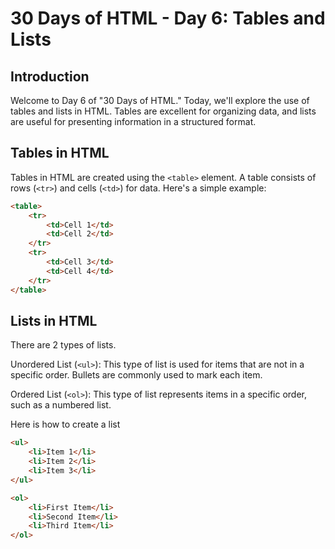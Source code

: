 # 30 Days of HTML - Day 6: Tables and Lists

## Introduction

Welcome to Day 6 of "30 Days of HTML." Today, we'll explore the use of tables and lists in HTML. Tables are excellent for organizing data, and lists are useful for presenting information in a structured format.

## Tables in HTML

Tables in HTML are created using the `<table>` element. A table consists of rows (`<tr>`) and cells (`<td>`) for data. Here's a simple example:

```html
<table>
    <tr>
        <td>Cell 1</td>
        <td>Cell 2</td>
    </tr>
    <tr>
        <td>Cell 3</td>
        <td>Cell 4</td>
    </tr>
</table>
```

## Lists in HTML

There are 2 types of lists.

Unordered List (`<ul>`): This type of list is used for items that are not in a specific order. Bullets are commonly used to mark each item.

Ordered List (`<ol>`): This type of list represents items in a specific order, such as a numbered list.

Here is how to create a list
```html
<ul>
    <li>Item 1</li>
    <li>Item 2</li>
    <li>Item 3</li>
</ul>

<ol>
    <li>First Item</li>
    <li>Second Item</li>
    <li>Third Item</li>
</ol>
```

